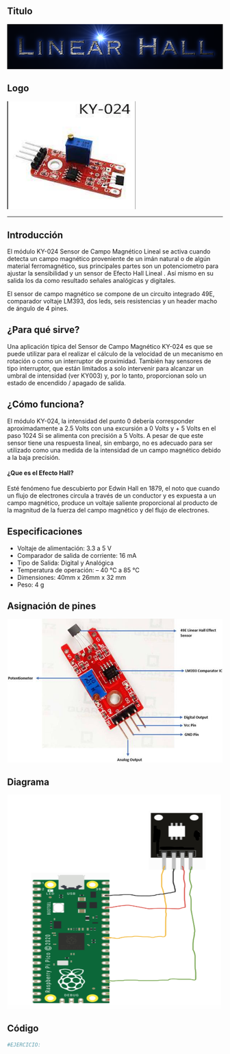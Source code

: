## Titulo
![](TituloLinear_Hall.png)

## Logo
<img src="logoLinear_Hall.png" width="300">

___
## Introducción
El módulo KY-024 Sensor de Campo Magnético Lineal se activa cuando detecta un campo magnético proveniente de un imán natural o de algún material ferromagnético, sus principales partes son un potenciometro para ajustar la sensibilidad y un sensor de Efecto Hall Lineal . Así mismo en su salida los da como resultado señales analógicas y digitales.

El sensor de campo magnético se compone de un circuito integrado 49E, comparador voltaje LM393, dos leds, seis resistencias y un header macho de ángulo de 4 pines.

## ¿Para qué sirve?
Una aplicación típica del Sensor de Campo Magnético KY-024 es que se puede utilizar para el realizar el cálculo de la velocidad de un mecanismo en rotación o como un interruptor de proximidad. También hay sensores de tipo interruptor, que están limitados a solo intervenir para alcanzar un umbral de intensidad (ver KY003) y, por lo tanto, proporcionan solo un estado de encendido / apagado de salida.

## ¿Cómo funciona?
El módulo KY-024, la intensidad del punto 0 debería corresponder aproximadamente a 2.5 Volts con una excursión a 0 Volts y + 5 Volts en el paso 1024 Si se alimenta con precisión a 5 Volts. A pesar de que este sensor tiene una respuesta lineal, sin embargo, no es adecuado para ser utilizado como una medida de la intensidad de un campo magnético debido a la baja precisión.

#### ¿Que es el Efecto Hall?
Esté fenómeno fue descubierto por Edwin Hall en 1879, el noto que cuando un flujo de electrones circula a través de un conductor y es expuesta a un campo magnético, produce un voltaje saliente proporcional al producto de la magnitud de la fuerza del campo magnético y del flujo de electrones.

## Especificaciones
- Voltaje de alimentación: 3.3 a 5 V
- Comparador de salida de corriente: 16 mA
- Tipo de Salida: Digital y Analógica
- Temperatura de operación:  – 40 °C a 85 °C
- Dimensiones: 40mm x 26mm x 32 mm
- Peso: 4 g

## Asignación de pines
![](pinesLinear_Hall.jpg)

## Diagrama
<img src="diagramaLinear_Hall.png" width="500" height="500">

## Código
```python
#EJERCICIO:
```

